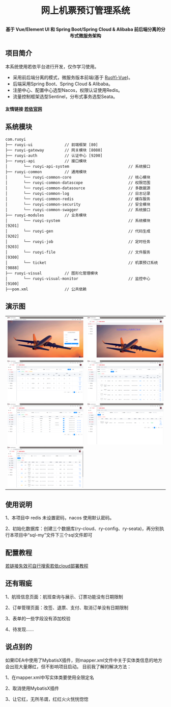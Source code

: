 <h1 align="center" style="margin: 30px 0 30px; font-weight: bold;">网上机票预订管理系统</h1>
<h4 align="center">基于 Vue/Element UI 和 Spring Boot/Spring Cloud & Alibaba 前后端分离的分布式微服务架构</h4>


## 项目简介

本系统使用若依平台进行开发，仅作学习使用。

* 采用前后端分离的模式，微服务版本前端(基于 [RuoYi-Vue](https://gitee.com/y_project/RuoYi-Vue))。
* 后端采用Spring Boot、Spring Cloud & Alibaba。
* 注册中心、配置中心选型Nacos，权限认证使用Redis。
* 流量控制框架选型Sentinel，分布式事务选型Seata。

#### 友情链接 [若依官网](http://ruoyi.vip/)
## 系统模块

~~~
com.ruoyi     
├── ruoyi-ui              // 前端框架 [80]
├── ruoyi-gateway         // 网关模块 [8080]
├── ruoyi-auth            // 认证中心 [9200]
├── ruoyi-api             // 接口模块
│       └── ruoyi-api-system                          // 系统接口
├── ruoyi-common          // 通用模块
│       └── ruoyi-common-core                         // 核心模块
│       └── ruoyi-common-datascope                    // 权限范围
│       └── ruoyi-common-datasource                   // 多数据源
│       └── ruoyi-common-log                          // 日志记录
│       └── ruoyi-common-redis                        // 缓存服务
│       └── ruoyi-common-security                     // 安全模块
│       └── ruoyi-common-swagger                      // 系统接口
├── ruoyi-modules         // 业务模块
│       └── ruoyi-system                              // 系统模块 [9201]
│       └── ruoyi-gen                                 // 代码生成 [9202]
│       └── ruoyi-job                                 // 定时任务 [9203]
│       └── ruoyi-file                                // 文件服务 [9300]
│       └── ticket                                    // 机票预订系统 [9888]
├── ruoyi-visual          // 图形化管理模块
│       └── ruoyi-visual-monitor                      // 监控中心 [9100]
├──pom.xml                // 公共依赖
~~~

## 演示图

<table>
    <tr>
        <td><img src="演示图/1.png"/></td>
        <td><img src="演示图/2.png"/></td>
    </tr>
    <tr>
        <td><img src="演示图/3.png"/></td>
        <td><img src="演示图/4.png"/></td>
    </tr>
    <tr>
        <td><img src="演示图/5.png"/></td>
        <td><img src="演示图/6.png"/></td>
    </tr>
    <tr>
        <td><img src="演示图/7.png"/></td>
    </tr>
</table>

## 使用说明

1、本项目中 redis 未设置密码，nacos 使用默认密码。

2、初始化数据库：创建三个数据库(ry-cloud、ry-config、ry-seata)，再分别执行本项目中“sql-my”文件下三个sql文件即可

## 配置教程 
[若链接失效可自行搜索若依cloud部署教程](http://t.csdn.cn/bKEPN)

## 还有瑕疵

1、航班信息页面：航班查询与展示、订票功能没有日期限制

2、订单管理页面：改签、退票、支付、取消订单没有日期限制

3、表单的一些字段没有添加校验

4、待发现......

## 说点别的

如果IDEA中使用了MybatisX插件，则mapper.xml文件中关于实体类信息的地方会出现大量爆红，但不影响项目启动。
目前我了解的解决方法：

1、在mapper.xml中写实体类要使用全限定名

2、取消使用MybatisX插件

3、让它红，无所吊谓，红红火火恍恍惚惚


